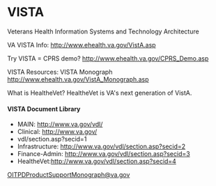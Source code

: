 # VISTA
Veterans Health Information Systems and Technology Architecture 

VA VISTA Info:
http://www.ehealth.va.gov/VistA.asp

Try VISTA = CPRS demo?
http://www.ehealth.va.gov/CPRS_Demo.asp


VISTA Resources:   VISTA Monograph
http://www.ehealth.va.gov/VistA_Monograph.asp


What is HealtheVet?
HealtheVet is VA's next generation of VistA.


#### VISTA Document Library
* MAIN: http://www.va.gov/vdl/
* Clinical: http://www.va.gov/
* vdl/section.asp?secid=1
* Infrastructure: http://www.va.gov/vdl/section.asp?secid=2
* Finance-Admin: http://www.va.gov/vdl/section.asp?secid=3
* HealtheVet:http://www.va.gov/vdl/section.asp?secid=4


OITPDProductSupportMonograph@va.gov